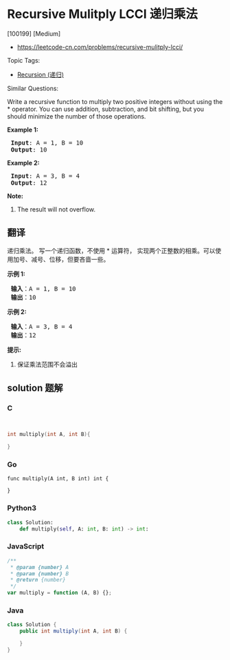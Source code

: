 # Recursive Mulitply LCCI 递归乘法

[100199] [Medium]

- https://leetcode-cn.com/problems/recursive-mulitply-lcci/

Topic Tags:

- [Recursion (递归)](https://leetcode-cn.com/tag/recursion/)

Similar Questions:

Write a recursive function to multiply two positive integers without using the \* operator. You can use addition, subtraction, and bit shifting, but you should minimize the number of those operations.

**Example 1:**

<pre><strong> Input</strong>: A = 1, B = 10
<strong> Output</strong>: 10
</pre>

**Example 2:**

<pre><strong> Input</strong>: A = 3, B = 4
<strong> Output</strong>: 12
</pre>

**Note:**

1.  The result will not overflow.

## 翻译

递归乘法。 写一个递归函数，不使用 \* 运算符， 实现两个正整数的相乘。可以使用加号、减号、位移，但要吝啬一些。

**示例 1:**

<pre><strong> 输入</strong>：A = 1, B = 10
<strong> 输出</strong>：10
</pre>

**示例 2:**

<pre><strong> 输入</strong>：A = 3, B = 4
<strong> 输出</strong>：12
</pre>

**提示:**

1.  保证乘法范围不会溢出

## solution 题解

### C

```c


int multiply(int A, int B){

}


```

### Go

```golang
func multiply(A int, B int) int {

}
```

### Python3

```python
class Solution:
    def multiply(self, A: int, B: int) -> int:
```

### JavaScript

```javascript
/**
 * @param {number} A
 * @param {number} B
 * @return {number}
 */
var multiply = function (A, B) {};
```

### Java

```java
class Solution {
    public int multiply(int A, int B) {

    }
}
```
